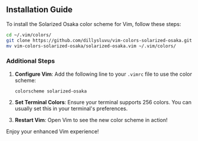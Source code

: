 ## Installation Guide

To install the Solarized Osaka color scheme for Vim, follow these steps:

```sh
cd ~/.vim/colors/
git clone https://github.com/dillysluvu/vim-colors-solarized-osaka.git
mv vim-colors-solarized-osaka/solarized-osaka.vim ~/.vim/colors/
```

### Additional Steps

1. **Configure Vim**: Add the following line to your `.vimrc` file to use the color scheme:

   ```vim
   colorscheme solarized-osaka
   ```

2. **Set Terminal Colors**: Ensure your terminal supports 256 colors. You can usually set this in your terminal's preferences.

3. **Restart Vim**: Open Vim to see the new color scheme in action! 

Enjoy your enhanced Vim experience!
